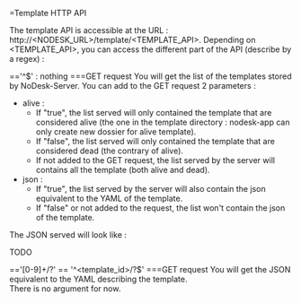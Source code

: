 =Template HTTP API

The template API is accessible at the URL : http://<NODESK_URL>/template/<TEMPLATE_API>.
Depending on <TEMPLATE_API>, you can access the different part of the API (describe by a regex) :

=='^$' : nothing
===GET request
You will get the list of the templates stored by NoDesk-Server.
You can add to the GET request 2 parameters :
 * alive : 
    - If "true", the list served will only contained the template that are
    considered alive (the one in the template directory : nodesk-app can only create
    new dossier for alive template).
    - If "false", the list served will only contained the template that are
    considered dead (the contrary of alive).
    - If not added to the GET request, the list served by the server will contains
    all the template (both alive and dead). 
 * json :
    - If "true", the list served by the server will also contain the json equivalent
    to the YAML of the template.
    - If "false" or not added to the request, the list won't contain the json
    of the template.

The JSON served will look like :

TODO

=='[0-9]+/?' == '^<template_id>/?$'
===GET request
You will get the JSON equivalent to the YAML
describing the template.  
There is no argument for now.
